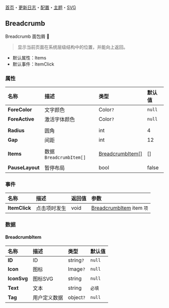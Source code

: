 ﻿[首页](../Home.md)・[更新日志](../UpdateLog.md)・[配置](../Config.md)・[主题](../Theme.md)・[SVG](../SVG.md)

## Breadcrumb

Breadcrumb 面包屑 👚

> 显示当前页面在系统层级结构中的位置，并能向上返回。

- 默认属性：Items
- 默认事件：ItemClick

### 属性

名称 | 描述 | 类型 | 默认值 |
:--|:--|:--|:--|
**ForeColor** | 文字颜色 | Color`?` | `null` |
**ForeActive** | 激活字体颜色 | Color`?` | `null` |
||||
**Radius** | 圆角 | int | 4 |
**Gap** | 间距 | int | 12 |
||||
**Items** | 数据 `BreadcrumbItem[]` | [BreadcrumbItem[]](#breadcrumbitem) | [] |
||||
**PauseLayout** | 暂停布局 | bool | false |

### 事件

名称 | 描述 | 返回值 | 参数 |
:--|:--|:--|:--|
**ItemClick** | 点击项时发生 | void | [BreadcrumbItem](#breadcrumbitem) item `项` |


### 数据

#### BreadcrumbItem

名称 | 描述 | 类型 | 默认值 |
:--|:--|:--|:--|
**ID** | ID | string`?` |`null`|
**Icon** | 图标 | Image`?` | `null` |
**IconSvg** | 图标SVG | string | `null` |
**Text** | 文本 | string | `必填` |
**Tag** | 用户定义数据 | object`?` | `null` |